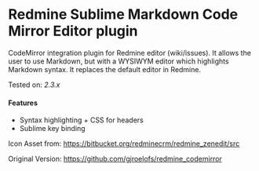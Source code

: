 # Redmine Sublime Markdown Code Mirror Editor plugin

CodeMirror integration plugin for Redmine editor (wiki/issues).
It allows the user to use Markdown, but with a WYSIWYM editor which highlights Markdown syntax.
It replaces the default editor in Redmine.

Tested on: *2.3.x*

#### Features
- Syntax highlighting + CSS for headers
- Sublime key binding

Icon Asset from: https://bitbucket.org/redminecrm/redmine_zenedit/src

Original Version: https://github.com/gjroelofs/redmine_codemirror

